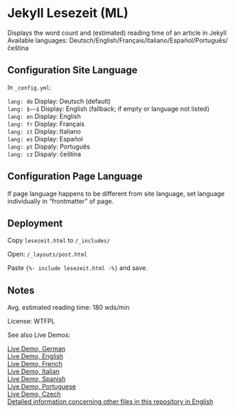 # Jekyll Lesezeit (ML)

Displays the word count and (estimated) reading time of an article in Jekyll\
Available languages: Deutsch/English/Français/Italiano/Español/Português/čeština

## Configuration Site Language

In `_config.yml`:

`lang: de` Display: Deutsch (default)\
`lang: $~~$` Display: English (fallback; if empty or language not listed)\
`lang: en` Display: English\
`lang: fr` Display: Français\
`lang: it` Display: Italiano\
`lang: es` Display: Español\
`lang: pt` Dispaly: Português\
`lang: cz` Dispaly: čeština

## Configuration Page Language

If page language happens to be different from site language, set
language individually in “frontmatter” of page.

## Deployment

Copy `lesezeit.html` to `/_includes/`

Open: `/_layouts/post.html`

Paste `{%- include lesezeit.html -%}` and save.

## Notes

Avg. estimated reading time: 180 wds/min

License: WTFPL

See also Live Demos:

[Live Demo, German](https://gwpachlatko.github.io/emwd/fehlersuche/2020/02/19/testing-lesezeit-german.html)\
[Live Demo, English](https://gwpachlatko.github.io/emwd/fehlersuche/2020/02/19/testing-lesezeit-english.html)\
[Live Demo, French](https://gwpachlatko.github.io/emwd/fehlersuche/2020/02/19/testing-lesezeit-french.html)\
[Live Demo, Italian](https://gwpachlatko.github.io/emwd/fehlersuche/2020/02/19/testing-lesezeit-italian.html)\
[Live Demo, Spanish](https://gwpachlatko.github.io/emwd/fehlersuche/2020/02/19/testing-lesezeit-spanish.html)\
[Live Demo, Portuguese](https://gwpachlatko.github.io/emwd/fehlersuche/2020/02/19/testing-lesezeit-portuguese.html)\
[Live Demo, Czech](https://gwpachlatko.github.io/emwd/fehlersuche/2020/12/04/testing-lesezeit-czech.html)\
[Detailed information concerning other files in this repository in English](https://gwpachlatko.github.io/anything-goes/software/2020/02/21/jekyll-lesezeit-howto.html)
